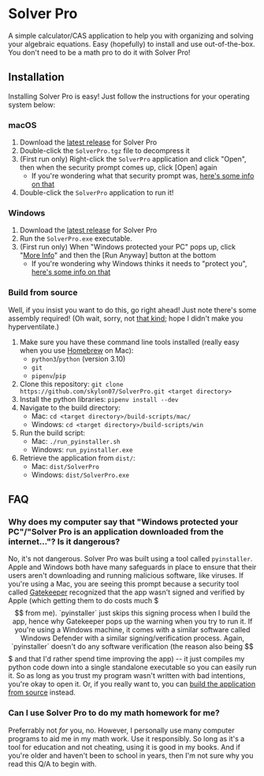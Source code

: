 # Solver Pro

A simple calculator/CAS application to help you with organizing and solving your algebraic equations. Easy (hopefully) to install and use out-of-the-box. You don't need to be a math pro to do it with Solver Pro!


## Installation
Installing Solver Pro is easy! Just follow the instructions for your operating system below:

### macOS
1. Download the [latest release](https://github.com/skylon07/SolverPro/releases/latest/download/SolverPro.tgz) for Solver Pro
2. Double-click the `SolverPro.tgz` file to decompress it
3. (First run only) Right-click the `SolverPro` application and click "Open", then when the security prompt comes up, click [Open] again
   - If you're wondering what that security prompt was, [here's some info on that](#why-does-my-mac-say-that-solver-pro-is-an-application-downloaded-from-the-internet-is-it-dangerous)
4. Double-click the `SolverPro` application to run it!

### Windows
1. Download the [latest release](https://github.com/skylon07/SolverPro/releases/latest/download/SolverPro.exe) for Solver Pro
2. Run the `SolverPro.exe` executable.
3. (First run only) When "Windows protected your PC" pops up, click "<u>More Info</u>" and then the [Run Anyway] button at the bottom
   - If you're wondering why Windows thinks it needs to "protect you", [here's some info on that](#why-does-my-mac-say-that-solver-pro-is-an-application-downloaded-from-the-internet-is-it-dangerous)

### Build from source
Well, if you insist you want to do this, go right ahead! Just note there's some assembly required! (Oh wait, sorry, not [that kind](https://en.wikipedia.org/wiki/Assembly_language); hope I didn't make you hyperventilate.)

1. Make sure you have these command line tools installed (really easy when you use [Homebrew](https://brew.sh/) on Mac):
    - `python3`/`python` (version 3.10)
    - `git`
    - `pipenv`/`pip`
2. Clone this repository: `git clone https://github.com/skylon07/SolverPro.git <target directory>`
3. Install the python libraries: `pipenv install --dev`
4. Navigate to the build directory:
    - Mac: `cd <target directory>/build-scripts/mac/`
    - Windows: `cd <target directory>/build-scripts/win`
5. Run the build script:
    - Mac: `./run_pyinstaller.sh`
    - Windows: `run_pyinstaller.exe`
6. Retrieve the application from `dist/`:
    - Mac: `dist/SolverPro`
    - Windows: `dist/SolverPro.exe`


## FAQ

### Why does my computer say that "Windows protected your PC"/"Solver Pro is an application downloaded from the internet..."? Is it dangerous?
No, it's not dangerous. Solver Pro was built using a tool called `pyinstaller`. Apple and Windows both have many safeguards in place to ensure that their users aren't downloading and running malicious software, like viruses. If you're using a Mac, you are seeing this prompt because a security tool called [Gatekeeper](https://support.apple.com/en-us/HT202491) recognized that the app wasn't signed and verified by Apple (which getting them to do costs much $$$ from me). `pyinstaller` just skips this signing process when I build the app, hence why Gatekeeper pops up the warning when you try to run it. If you're using a Windows machine, it comes with a similar software called Windows Defender with a similar signing/verification process. Again, `pyinstaller` doesn't do any software verification (the reason also being $$$ and that I'd rather spend time improving the app) -- it just compiles my python code down into a single standalone executable so you can easily run it. So as long as you trust my program wasn't written with bad intentions, you're okay to open it. Or, if you really want to, you can [build the application from source](#build-from-source) instead.

### Can I use Solver Pro to do my math homework for me?
Preferrably not *for* you, no. However, I personally use many computer programs to aid me in my math work. Use it responsibly. So long as it's a tool for education and not cheating, using it is good in my books. And if you're older and haven't been to school in years, then I'm not sure why you read this Q/A to begin with.
